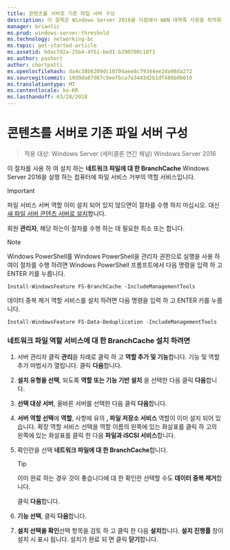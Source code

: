 ```yaml
---
title: 콘텐츠를 서버로 기존 파일 서버 구성
description: 이 항목은 Windows Server 2016을 지점에서 WAN 대역폭 사용을 최적화 하 분산 / 호스팅된 캐시 모드로 BranchCache 배포 하는 방법을 보여 주는 BranchCache 배포 가이드
manager: brianlic
ms.prod: windows-server-threshold
ms.technology: networking-bc
ms.topic: get-started-article
ms.assetid: bdac7d2a-25b4-4f61-bed1-b290700c18f3
ms.author: pashort
author: shortpatti
ms.openlocfilehash: da4c38b6209dc10704aee8c79344ee2da98da272
ms.sourcegitcommit: 19d9da87d87c9eefbca7a3443d2b1df486b0b010
ms.translationtype: MT
ms.contentlocale: ko-KR
ms.lasthandoff: 03/28/2018
---
```

# <a name="configure-an-existing-file-server-as-a-content-server"></a>콘텐츠를 서버로 기존 파일 서버 구성

>적용 대상: Windows Server (세미콜론 연간 채널) Windows Server 2016

이 절차를 사용 하 여 설치 하는 **네트워크 파일에 대 한 BranchCache** Windows Server 2016을 실행 하는 컴퓨터에 파일 서비스 거부의 역할 서비스입니다.  
  
> [!IMPORTANT]  
> 파일 서비스 서버 역할 이미 설치 되어 있지 않으면이 절차를 수행 하지 마십시오. 대신 [새 파일 서버 콘텐츠 서버로 설치](../../branchcache/deploy/Install-a-New-File-Server-as-a-Content-Server.md)합니다.  
  
회원 **관리자**, 해당 하는이 절차를 수행 하는 데 필요한 최소 또는 합니다.  
  
> [!NOTE]  
> Windows PowerShell를 Windows PowerShell을 관리자 권한으로 실행을 사용 하 여이 절차를 수행 하려면 Windows PowerShell 프롬프트에서 다음 명령을 입력 하 고 ENTER 키를 누릅니다.  
>   
> `Install-WindowsFeature FS-BranchCache -IncludeManagementTools`  
>   
> 데이터 중복 제거 역할 서비스를 설치 하려면 다음 명령을 입력 하 고 ENTER 키를 누릅니다.  
>   
> `Install-WindowsFeature FS-Data-Deduplication -IncludeManagementTools`  
  
### <a name="to-install-the-branchcache-for-network-files-role-service"></a>네트워크 파일 역할 서비스에 대 한 BranchCache 설치 하려면  
  
1.  서버 관리자 클릭 **관리**을 차례로 클릭 하 고 **역할 추가 및 기능**합니다. 기능 및 역할 추가 마법사가 열립니다. 클릭 **다음**합니다.  
  
2.  **설치 유형을 선택**, 되도록 **역할 또는 기능 기반 설치** 을 선택한 다음 클릭 **다음**합니다.  
  
3.  **선택 대상 서버**, 올바른 서버를 선택한 다음 클릭 **다음**합니다.  
  
4.  **서버 역할 선택**에 **역할**, 사항에 유의 **, 파일 저장소 서비스** 역할이 이미 설치 되어 있습니다. 확장 역할 서비스 선택을 역할 이름의 왼쪽에 있는 화살표를 클릭 하 고의 왼쪽에 있는 화살표를 클릭 한 다음 **파일과 iSCSI 서비스**합니다.  
  
5.  확인란을 선택 **네트워크 파일에 대 한 BranchCache**합니다.  
  
    > [!TIP]  
    > 이미 완료 하는 경우 것이 좋습니다에 대 한 확인란 선택할 수도 **데이터 중복 제거**합니다.  
  
    클릭 **다음**합니다.  
  
6.  **기능 선택**, 클릭 **다음**합니다.  
  
7.  **설치 선택을 확인**선택 항목을 검토 하 고 클릭 한 다음 **설치**합니다. **설치 진행률** 창이 설치 시 표시 됩니다. 설치가 완료 되 면 클릭 **닫기**합니다.  
  


